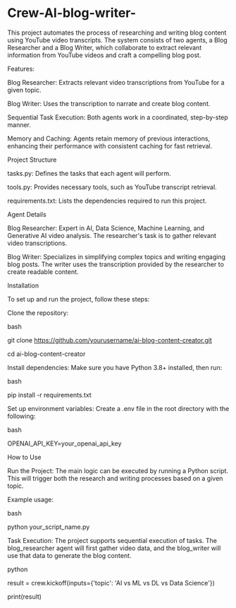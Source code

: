 # Crew-AI-blog-writer-
This project automates the process of researching and writing blog content using YouTube video transcripts. The system consists of two agents, a Blog Researcher and a Blog Writer, which collaborate to extract relevant information from YouTube videos and craft a compelling blog post.

Features:

Blog Researcher: Extracts relevant video transcriptions from YouTube for a given topic.

Blog Writer: Uses the transcription to narrate and create blog content.

Sequential Task Execution: Both agents work in a coordinated, step-by-step manner.

Memory and Caching: Agents retain memory of previous interactions, enhancing their performance with consistent caching for fast retrieval.

Project Structure

tasks.py: Defines the tasks that each agent will perform.

tools.py: Provides necessary tools, such as YouTube transcript retrieval.

requirements.txt: Lists the dependencies required to run this project.

Agent Details

Blog Researcher: Expert in AI, Data Science, Machine Learning, and Generative AI video analysis. The researcher's task is to gather relevant video transcriptions.

Blog Writer: Specializes in simplifying complex topics and writing engaging blog posts. The writer uses the transcription provided by the researcher to create readable content.

Installation

To set up and run the project, follow these steps:

Clone the repository:

bash

git clone https://github.com/yourusername/ai-blog-content-creator.git

cd ai-blog-content-creator

Install dependencies: Make sure you have Python 3.8+ installed, then run:

bash

pip install -r requirements.txt

Set up environment variables: Create a .env file in the root directory with the following:

bash

OPENAI_API_KEY=your_openai_api_key

How to Use

Run the Project: The main logic can be executed by running a Python script. This will trigger both the research and writing processes based on a given topic.

Example usage:

bash

python your_script_name.py

Task Execution: The project supports sequential execution of tasks. The blog_researcher agent will first gather video data, and the blog_writer will use that data to generate the blog content.

python

result = crew.kickoff(inputs={'topic': 'AI vs ML vs DL vs Data Science'})

print(result)
